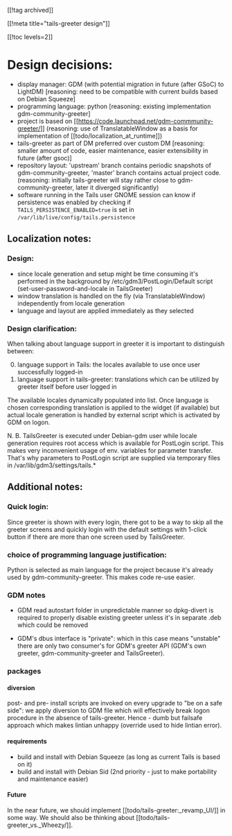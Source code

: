 [[!tag archived]]

[[!meta title="tails-greeter design"]]

[[!toc levels=2]]

Design decisions:
=====================

- display manager: GDM (with potential migration in future (after GSoC) to LightDM)
  [reasoning: need to be compatible with current builds based on Debian Squeeze]
- programming language: python
  [reasoning: existing implementation gdm-community-greeter]
- project is based on [[https://code.launchpad.net/gdm-commmunity-greeter/]]
  (reasoning: use of TranslatableWindow as a basis for implementation of [[todo/localization_at_runtime]])
- tails-greeter as part of DM preferred over custom DM
  [reasoning: smaller amount of code, easier maintenance, easier extensibility in future (after gsoc)]
- repository layout: 'upstream' branch contains periodic snapshots of gdm-community-greeter, 'master' branch contains actual project code.
  (reasoning: initially tails-greeter will stay rather close to
  gdm-community-greeter, later it diverged significantly)
- software running in the Tails user GNOME session can know if
  persistence was enabled by checking if
  `TAILS_PERSISTENCE_ENABLED=true` is set in `/var/lib/live/config/tails.persistence`
 
## Localization notes:

### Design:

- since locale generation and setup might be time consuming it's performed in the background by /etc/gdm3/PostLogin/Default script (set-user-password-and-locale in TailsGreeter)
- window translation is handled on the fly (via TranslatableWindow) independently from locale generation
- language and layout are applied immediately as they selected

### Design clarification:

When talking about language support in greeter it is important to distinguish between:

0. language support in Tails: the locales available to use once user successfully logged-in
0. language support in tails-greeter: translations which can be utilized by greeter itself before user logged in

The available locales dynamically populated into list. Once language is chosen corresponding translation is applied to the widget (if available) but actual locale generation is handled by external script which is activated by GDM on logon.

N. B. TailsGreeter is executed under Debian-gdm user while locale generation requires root access which is available for PostLogin script. This makes very inconvenient usage of env. variables for parameter transfer. That's why parameters to PostLogin script are supplied via temporary files in /var/lib/gdm3/settings/tails.*

##  Additional notes:

### Quick login:

Since greeter is shown with every login, there got to be a way to skip all the greeter screens and quickly login with the default settings with 1-click button if there are more than one screen used by TailsGreeter.

### choice of programming language justification:

Python is selected as main language for the project because it's already used by gdm-community-greeter. This makes code re-use easier.

### GDM notes

- GDM read autostart folder in unpredictable manner so dpkg-divert is required to properly disable existing greeter unless it's in separate .deb which could be removed

- GDM's dbus interface is "private":
which in this case means "unstable" there are only two consumer's for GDM's greeter API (GDM's own greeter, gdm-community-greeter and TailsGreeter).

### packages 

#### diversion

post- and pre- install scripts are invoked on every upgrade to "be on a safe side": we apply diversion to GDM file which will effectively break logon procedure in the absence of tails-greeter. Hence - dumb but failsafe approach which makes lintian unhappy (override used to hide lintian error).

#### requirements

- build and install with Debian Squeeze (as long as current Tails is based on it)
- build and install with Debian Sid (2nd priority - just to make portability and maintenance easier)

#### Future
In the near future, we should implement [[todo/tails-greeter:_revamp_UI/]] in some way.
We should also be thinking about [[todo/tails-greeter_vs._Wheezy/]].

